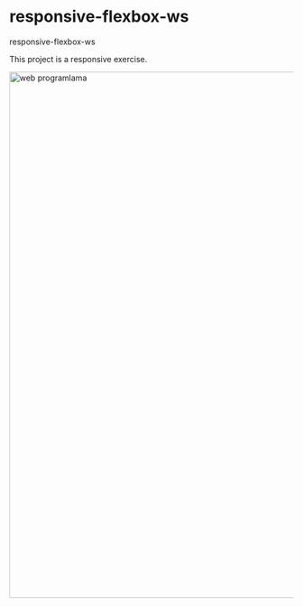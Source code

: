 # responsive-flexbox-ws
responsive-flexbox-ws

This project is a responsive exercise.

<img width="932" alt="web programlama" src="https://user-images.githubusercontent.com/107298963/204567059-c1fd3934-85d0-4eb4-b950-f7e4f47bde29.png">
